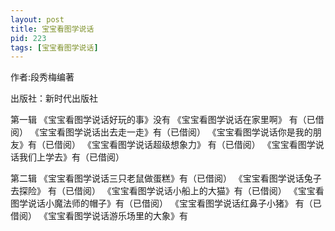 ```yaml
---
layout: post
title: 宝宝看图学说话
pid: 223
tags: [宝宝看图学说话]
---
```


作者:段秀梅编著

出版社：新时代出版社

第一辑
《宝宝看图学说话好玩的事》没有
《宝宝看图学说话在家里啊》 有（已借阅）
《宝宝看图学说话出去走一走》有（已借阅）
《宝宝看图学说话你是我的朋友》有（已借阅）
《宝宝看图学说话超级想象力》 有（已借阅）
《宝宝看图学说话我们上学去》有（已借阅）



第二辑
《宝宝看图学说话三只老鼠做蛋糕》有（已借阅）
《宝宝看图学说话兔子去探险》 有（已借阅）
《宝宝看图学说话小船上的大猫》有（已借阅）
《宝宝看图学说话小魔法师的帽子》有（已借阅）
《宝宝看图学说话红鼻子小猪》 有（已借阅）
《宝宝看图学说话游乐场里的大象》有
